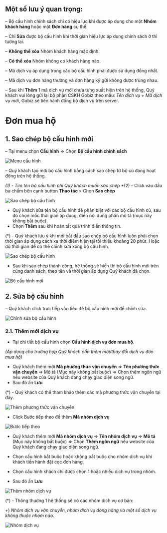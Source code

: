 

## Một số lưu ý quan trọng:
– Bộ cấu hình chính sách chỉ có hiệu lực khi được áp dụng cho một **Nhóm khách hàng** hoặc một **Đơn hàng** cụ thể.

– Chỉ **Sửa** được bộ cấu hình khi thời gian hiệu lực áp dụng chính sách ở thì tương lai.

– **Không thể xóa** Nhóm khách hàng mặc định.

– **Có thể xóa** Nhóm không có khách hàng nào.

– Mã dịch vụ áp dụng trong các bộ cấu hình phải được sử dụng đồng nhất.

– Mã dịch vụ đơn hàng thường và đơn hàng ký gửi không được trùng nhau.

– Sau khi **Thêm** 1 mã dịch vụ mới chưa từng xuất hiện trên hệ thống, Quý khách vui lòng gửi lại bộ phận CSKH Gobiz theo mẫu: *Tên dịch vụ + Mã dịch vụ mới*, Gobiz sẽ tiến hành đồng bộ dịch vụ trên server.

# Đơn mua hộ

## 1. Sao chép bộ cấu hình mới
– Tại menu chọn **Cấu hình** => Chọn **Bộ cấu hình chính sách**

![Menu cấu hình](https://user-images.githubusercontent.com/73226975/133953967-50499e47-5ffe-4a1c-b87e-2fc1f1ffb35e.png)

– Quý khách tạo mới bộ cấu hình bằng cách sao chép từ bộ cũ đang hoạt động trên hệ thống.

*(1) - Tìm tên bộ cấu hình phí Quý khách muốn sao chép*
*(2) - Click vào dấu ba chấm bên cạnh button **Thao tác** > Chọn **Sao chép**

![Sao chép bộ cấu hình](https://user-images.githubusercontent.com/73226975/133954217-d4480199-e71b-473d-a7dd-d1da925955bd.png)

- Quý khách sửa tên bộ cấu hình để phân biệt với các bộ cấu hình cũ, sau đó chọn mốc thời gian áp dụng, điền nội dung phần mô tả (mục này không bắt buộc). 
- Chọn **Thêm** sau khi hoàn tất quá trình điền thông tin.

(*) - Quý khách lưu ý khi mới bắt đầu sao chép bộ cấu hình luôn phải chọn thời gian áp dụng cách xa thời điểm hiện tại tối thiểu khoảng 20 phút. Hoặc đủ thời gian để có thể chỉnh sửa xong bộ cấu hình.

![Sao chép bộ cấu hình](https://user-images.githubusercontent.com/73226975/133955691-091f1173-ad8b-4b3e-a4e2-6bb879512034.png)

- Sau khi sao chép thành công, hệ thống sẽ hiển thị bộ cấu hình mới trên cùng danh sách, theo tên và thời gian áp dụng Quý khách đã chọn.

![Bộ cấu hình mới](https://user-images.githubusercontent.com/73226975/133956428-4b29298e-0c0b-463d-9f5d-3876fe2f750d.png)


## 2. Sửa bộ cấu hình

– Quý khách click trực tiếp vào tiêu đề bộ cấu hình mới để chỉnh sửa.

![Chỉnh sửa bộ cấu hình](https://user-images.githubusercontent.com/73226975/133957097-c18647dc-7499-4c57-bc99-c938611d025e.png)

### 2.1. Thêm mới dịch vụ

- Tại chi tiết bộ cấu hình chọn **Cấu hình dịch vụ đơn mua hộ**.

*(Áp dụng cho trường hợp Quý khách cần thêm mới/thay đổi dịch vụ đơn mua hộ)*

- Quý khách thêm mới **Mã phương thức vận chuyển** => **Tên phương thức vận chuyển** => Mô tả (Mục này không bắt buộc) => Chọn thêm ngôn ngữ nếu website của Quý khách đang chạy giao diện song ngữ.
- Sau đó ấn **Lưu**

(*) - Quý khách có thể tham khảo thêm các mã phương thức vận chuyển tại đây.

![Thêm phương thức vận chuyển](https://user-images.githubusercontent.com/73226975/133957499-a3de7321-da16-422a-8b67-e959a23d876c.png)

- Click Bước tiếp theo để thêm **Mã nhóm dịch vụ**

![Bước tiếp theo](https://user-images.githubusercontent.com/73226975/133957674-7b43e103-4a20-4d18-bc17-02134e30073c.png)

- Quý khách thêm mới **Mã nhóm dịch vụ** => **Tên nhóm dịch vụ** => **Mô tả** (Mục này không bắt buộc) => Chọn **Thêm ngôn ngữ** nếu website của Quý khách đang chạy giao diện song ngữ.

- Chọn cấu hình bắt buộc hoặc không bắt buộc cho nhóm dịch vụ khi khách tiến hành đặt cọc đơn hàng.

- Chọn cấu hình khách chỉ được chọn 1 hoặc nhiều dịch vụ trong nhóm.

- Sau đó ấn **Lưu**

![Thêm nhóm dịch vụ](https://user-images.githubusercontent.com/73226975/133957762-d5a58af4-eee8-4095-a60c-e079ee45a4a1.png)

(*) - Thông thường 1 hệ thống sẽ có các nhóm dịch vụ cơ bản: 

+) *Nhóm dịch vụ vận chuyển, nhóm dịch vụ đóng hàng và một số dịch vụ không thuộc nhóm nào*.

![Nhóm dịch vụ](https://user-images.githubusercontent.com/73226975/133957888-bb07c5ae-ca2a-4438-bd0d-e63bb2d42cf6.png)



